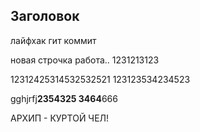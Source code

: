 ## Заголовок

лайфхак гит коммит

новая строчка
работа..
1231213123

12312425314532532521
123123534234523

gghjrfj**2354325
3464**666

АРХИП - КУРТОЙ ЧЕЛ!

